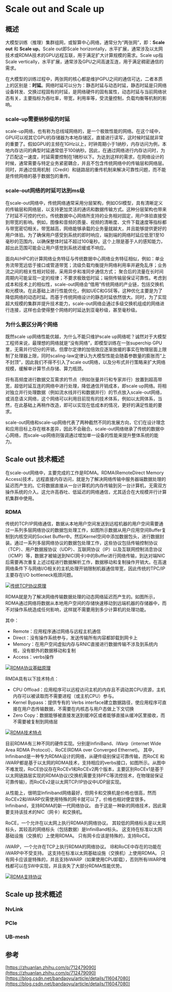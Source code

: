 # Scale out and Scale up

[](https://github.com/Infrasys-AI/AIInfra/blob/main/02StorComm/01Roadmap/02highspeedinterconnection/02scaleup%26out.md#scale-out-and-scale-up)

## 概述

[](https://github.com/Infrasys-AI/AIInfra/blob/main/02StorComm/01Roadmap/02highspeedinterconnection/02scaleup%26out.md#概述)

大模型训练（推理）集群组网，或智算中心网络，通常分为“两张网”，即：**Scale out** 和 **Scale up**。Scale out即Scale horizontally，水平扩展，通常涉及以太网技术或RDMA技术的GPU远程互联，用于满足扩大计算规模的需求。Scale up指Scale vertically，水平扩展，通常涉及GPU之间高速互连，用于满足稠密通信的需求。

在大模型的训练过程中，两张网的核心都是维护GPU之间的通信可达，二者本质上的区别是：**时延**。网络时延可以分为：静态时延与动态时延，静态时延是只网络设备转发、交换过程固有的时延，是网络硬件的固有属性，动态时延与当前网络状态有关，主要指标为吞吐率，带宽，利用率等，受流量控制，负载均衡等机制的影响。

### scale-up需要纳秒级的时延

[](https://github.com/Infrasys-AI/AIInfra/blob/main/02StorComm/01Roadmap/02highspeedinterconnection/02scaleup%26out.md#scale-up需要纳秒级的时延)

scale-up网络，也有称为总线域网络的，是一个极致性能的网络。在这个域中，GPU可以视其它GPU的存储器为本地存储区，直接进行读写，这时候时延就非常的重要了。假如GPU的主频在1GHz以上，时钟周期小于1纳秒，内存访问为例，本地内存访问的典型时延通常低于100纳秒。因此，在通过网络进行内存访问时，为了匹配这一速度，时延需要控制在1微秒以下。为达到这样的需求，在网络设计的时候，通常需要与特定业务紧密耦合，并且不包含传统网络中的传输层和网络层。同时，并通过信用机制（Credit）和链路层的重传机制来解决可靠性问题，而不能是传统网络的基于数据包的重传。

### scale-out网络的时延可达到ms级

[](https://github.com/Infrasys-AI/AIInfra/blob/main/02StorComm/01Roadmap/02highspeedinterconnection/02scaleup%26out.md#scale-out网络的时延可达到ms级)

在scale-out网络中，传统网络通常采用分层架构，例如OSI模型，具有清晰定义的传输层和网络层，以支持更加灵活的通讯和数据传输方式。这种分层架构也带来了时延不可控的代价。传统数据中心网络所支持的业务相对固定，用户体验直接受到带宽的影响。例如，图像和音频的质量、视频的清晰度、文件下载速度等指标都与带宽密切相关。带宽越高，网络能够承载的业务量就越大，并且能够提供更好的用户体验。为了确保用户感受到系统的即时响应，端到端的网络时延应低至1至10毫秒的范围内，以确保整体时延不超过100毫秒。这个上限是基于人的感知能力，超出此范围可能会让用户感觉到系统迟缓或不响应。

面向AI/HPC的计算网络业务特征与传统数据中心网络业务特征相似，例如：单业务流带宽远低于接口或管道带宽；流级负载均衡提升网络利用率并避免乱序；业务流之间的相关性相对较弱，采用异步和准同步通信方式； 聚合后的流量在长时间周期内可能呈现一定的规律；不要求极致低时延；端侧传输层保证可靠性。考虑到成本和技术上的相似性，scale-out网络会“借用”传统网络的产业链，包括交换机和光模块。在此基础上进行性能优化，例如UEC和GSE等。这种优化主要是为了降低网络的动态时延。而基于传统网络设计的静态时延依然很大。同时，为了实现超大规模的集群并提升技术能力，scale-out网络会通过多级交换机组成的网络进行连接，这样也会使得整个网络的时延达到亚毫秒级，甚至毫秒级。

### 为什么要区分两个网络

[](https://github.com/Infrasys-AI/AIInfra/blob/main/02StorComm/01Roadmap/02highspeedinterconnection/02scaleup%26out.md#为什么要区分两个网络)

既然scale up网络性能优越，为什么不能只维护scale up网络呢？诚然对于大模型工程师来说，最理想的网络就是“没有网络”，即模型训练在一张superchip GPU里，无需并行切分的开销，但摩尔定律的加倍效应逐渐放缓的事实在物理层面上限制了处理器上限，同时scaling-law定律认为大模型性能会随着参数量的膨胀而“上不封顶”，因此我们不得不引入了scale out网络，以及分布式并行策略来扩大网络规模，缓解单计算节点存储、算力瓶颈。

将有高频度进行数据交互需求的节点（例如张量并行和专家并行）放置到超高带宽，超低时延互连的网络中进行处理，降低通信开销成本，即scale up网络。将相对独立并行处理数据（例如流水线并行和数据并行）的节点放入scale-out网络，或消息语义网络，这个网络可以利用目前现有的技术体系，例如以太网体系，当然，在此基础上再稍作改造，即可以实现在低成本的情况，更好的满足性能的要求。

scale-out网络和scale-up网络代表了两种截然不同的发展方向，它们在设计理念和应用目标上存在根本差异，因此不会融合。scale-out网络继承了传统的数据中心网络，而scale-up网络则强调通过增加单一设备的性能来提升整体系统的能力。

## Scale out 技术概述

[](https://github.com/Infrasys-AI/AIInfra/blob/main/02StorComm/01Roadmap/02highspeedinterconnection/02scaleup%26out.md#scale-out-技术概述)

在scale-out网络中，主要完成的工作是RDMA。RDMA(RemoteDirect Memory Access)技术，远程直接内存访问，就是为了解决网络传输中服务器端数据处理的延迟而产生的。它将数据直接从一台计算机的内存传输到另一台计算机，无需双方操作系统的介入。这允许高吞吐、低延迟的网络通信，尤其适合在大规模并行计算机集群中使用。

### RDMA

[](https://github.com/Infrasys-AI/AIInfra/blob/main/02StorComm/01Roadmap/02highspeedinterconnection/02scaleup%26out.md#rdma)

传统的TCP/IP网络通信，数据从本地用户空间发送到远程机器的用户空间需要通过一系列多层网络协议的数据包处理工作，如图所示数据从用户应用空间Buffer复制到内核空间的Socket Buffer中。然后Kernel空间中添加数据包头，进行数据封装。通过一系列多层网络协议的数据包处理工作，这些协议包括传输控制协议（TCP）、用户数据报协议（UDP）、互联网协议（IP）以及互联网控制消息协议（ICMP）等，数据才被输送到NIC(网卡)中的Buffer进行网络传输，到达对端NIC后需要再次重复上述过程进行数据解析工作，数据移动和复制操作开销大。在高速网络条件下与网络I/O相关的主机处理开销限制机器通信带宽，因此传统的TPC/IP主要存在I/O bottleneck瓶颈问题。

[![传统TCP协议原理](https://github.com/Infrasys-AI/AIInfra/raw/main/02StorComm/01Roadmap/02highspeedinterconnection/images/02scaleout00.png)](https://github.com/Infrasys-AI/AIInfra/blob/main/02StorComm/01Roadmap/02highspeedinterconnection/images/02scaleout00.png)

RDMA就是为了解决网络传输数据处理的动态网络延迟而产生的。如图所示，RDMA通过网络将数据从本地用户空间的存储快速移动到远端机器的存储器中，而不对操作系统造成任何影响，这样就不需要用到多少计算机的处理功能。

其中：

- Remote：应用程序通过网络与远程主机通信
- Direct：没有操作系统参与，发送传输所有内容都卸载到网卡上
- Memory：在用户空间虚拟内存与RNIC直接进行数据传输不涉及到系统内核，没有额外的数据移动和复制
- Access：verbs操作

[![RDMA协议基础原理](https://github.com/Infrasys-AI/AIInfra/raw/main/02StorComm/01Roadmap/02highspeedinterconnection/images/02scaleout01.png)](https://github.com/Infrasys-AI/AIInfra/blob/main/02StorComm/01Roadmap/02highspeedinterconnection/images/02scaleout01.png)

RMDA具有以下技术特点：

- CPU Offload：应用程序可以远程访问主机的内存且不调动其CPU资源，主机内存可以被读取而不需要进程（或主机CPU）参与。
- Kernel Bypass：提供专有的 Verbs interface建立数据路径，使应用程序可直接在用户态传输数据，不需要在内核态与用户态做上下文切换
- Zero Copy：数据能够被直接发送到缓冲区或者能够直接从缓冲区里接收，而不需要被复制到网络层

[![RDMA技术特点](https://github.com/Infrasys-AI/AIInfra/raw/main/02StorComm/01Roadmap/02highspeedinterconnection/images/02scaleout02.png)](https://github.com/Infrasys-AI/AIInfra/blob/main/02StorComm/01Roadmap/02highspeedinterconnection/images/02scaleout02.png)

目前RDMA有三种不同的硬件实现。分别是InfiniBand、iWarp（internet Wide Area RDMA Protocol）、RoCE(RDMA over Converged Ethernet)。 其中，Infiniband是一种专为RDMA设计的网络，从硬件级别保证可靠传输，而RoCE 和 iWARP都是基于以太网的RDMA技术，支持相应的verbs接口，如图所示。从图中不难发现，RoCE协议存在RoCEv1和RoCEv2两个版本，主要区别RoCEv1是基于以太网链路层实现的RDMA协议(交换机需要支持PFC等流控技术，在物理层保证可靠传输)，而RoCEv2是以太网TCP/IP协议中UDP层实现。

从性能上，很明显Infiniband网络最好，但网卡和交换机是价格也很高，然而RoCEv2和iWARP仅需使用特殊的网卡就可以了，价格也相对便宜很多。Infiniband，支持RDMA的新一代网络协议。 由于这是一种新的网络技术，因此需要支持该技术的NIC（网卡）和交换机。

RoCE，一个允许在以太网上执行RDMA的网络协议。 其较低的网络标头是以太网标头，其较高的网络标头（包括数据）是InfiniBand标头。 这支持在标准以太网基础设施（交换机）上使用RDMA。 只有网卡应该是特殊的，支持RoCE。

iWARP，一个允许在TCP上执行RDMA的网络协议。 IB和RoCE中存在的功能在iWARP中不受支持。 这支持在标准以太网基础设施（交换机）上使用RDMA。 只有网卡应该是特殊的，并且支持iWARP（如果使用CPU卸载），否则所有iWARP堆栈都可以在SW中实现，并且丧失了大部分RDMA性能优势。

[![RDMA支持协议](https://github.com/Infrasys-AI/AIInfra/raw/main/02StorComm/01Roadmap/02highspeedinterconnection/images/02scaleout03.png)](https://github.com/Infrasys-AI/AIInfra/blob/main/02StorComm/01Roadmap/02highspeedinterconnection/images/02scaleout03.png)

## Scale up 技术概述

[](https://github.com/Infrasys-AI/AIInfra/blob/main/02StorComm/01Roadmap/02highspeedinterconnection/02scaleup%26out.md#scale-up-技术概述)

### NvLink

[](https://github.com/Infrasys-AI/AIInfra/blob/main/02StorComm/01Roadmap/02highspeedinterconnection/02scaleup%26out.md#nvlink)

### PCIe

[](https://github.com/Infrasys-AI/AIInfra/blob/main/02StorComm/01Roadmap/02highspeedinterconnection/02scaleup%26out.md#pcie)

### UB-mesh

[](https://github.com/Infrasys-AI/AIInfra/blob/main/02StorComm/01Roadmap/02highspeedinterconnection/02scaleup%26out.md#ub-mesh)

## 参考

[](https://github.com/Infrasys-AI/AIInfra/blob/main/02StorComm/01Roadmap/02highspeedinterconnection/02scaleup%26out.md#参考)

[https://zhuanlan.zhihu.com/p/712479090](https://zhuanlan.zhihu.com/p/712479090) [https://blog.csdn.net/bandaoyu/article/details/116047080](https://blog.csdn.net/bandaoyu/article/details/116047080)
